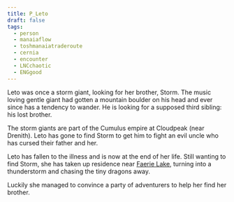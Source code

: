```yaml
---
title: P_Leto
draft: false
tags:
  - person
  - manaiaflow
  - toshmanaiatraderoute
  - cernia
  - encounter
  - LNCchaotic
  - ENGgood
---
```

Leto was once a storm giant, looking for her brother, Storm. The music loving gentle giant had gotten a mountain boulder on his head and ever since has a tendency to wander. He is looking for a supposed third sibling: his lost brother.

The storm giants are part of the Cumulus empire at Cloudpeak (near Drenith). Leto has gone to find Storm to get him to fight an evil uncle who has cursed their father and her.

Leto has fallen to the illness and is now at the end of her life. Still wanting to find Storm, she has taken up residence near [Faerie Lake](../Tosh-Manaia%20Trade%20Route/L_Faerie%20Lake.md), turning into a thunderstorm and chasing the tiny dragons away.

Luckily she managed to convince a party of adventurers to help her find her brother.




